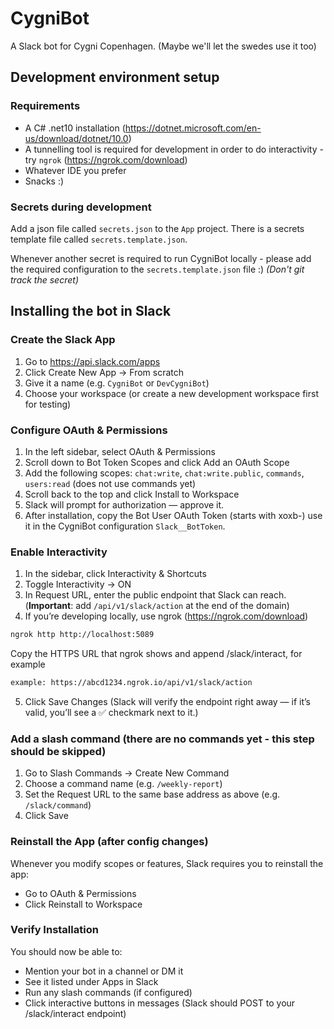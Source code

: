 # CygniBot
A Slack bot for Cygni Copenhagen. (Maybe we'll let the swedes use it too)

## Development environment setup

### Requirements
- A C# .net10 installation (https://dotnet.microsoft.com/en-us/download/dotnet/10.0)
- A tunnelling tool is required for development in order to do interactivity - try ```ngrok``` (https://ngrok.com/download)
- Whatever IDE you prefer
- Snacks :)

### Secrets during development
Add a json file called ```secrets.json``` to the ```App``` project.
There is a secrets template file called ```secrets.template.json```.

Whenever another secret is required to run CygniBot locally - please add the required configuration to the ```secrets.template.json``` file :)
*(Don't git track the secret)*

## Installing the bot in Slack

### Create the Slack App
1. Go to https://api.slack.com/apps
2. Click Create New App → From scratch
3. Give it a name (e.g. ```CygniBot``` or ```DevCygniBot```)
4. Choose your workspace (or create a new development workspace first for testing)

### Configure OAuth & Permissions
1. In the left sidebar, select OAuth & Permissions
2. Scroll down to Bot Token Scopes and click Add an OAuth Scope
3. Add the following scopes: ```chat:write```, ```chat:write.public```, ```commands```, ```users:read``` (does not use commands yet)
4. Scroll back to the top and click Install to Workspace
5. Slack will prompt for authorization — approve it.
6. After installation, copy the Bot User OAuth Token (starts with xoxb-) use it in the CygniBot configuration ```Slack__BotToken```.


### Enable Interactivity
1. In the sidebar, click Interactivity & Shortcuts
2. Toggle Interactivity → ON
3. In Request URL, enter the public endpoint that Slack can reach. (**Important**: add ```/api/v1/slack/action``` at the end of the domain)
4. If you’re developing locally, use ngrok (https://ngrok.com/download)
```bash
ngrok http http://localhost:5089
```
Copy the HTTPS URL that ngrok shows and append /slack/interact, for example
```bash
example: https://abcd1234.ngrok.io/api/v1/slack/action
```
5. Click Save Changes (Slack will verify the endpoint right away — if it’s valid, you’ll see a ✅ checkmark next to it.)

### Add a slash command (there are no commands yet - this step should be skipped)
1. Go to Slash Commands → Create New Command
2. Choose a command name (e.g. ```/weekly-report```)
3. Set the Request URL to the same base address as above (e.g. ```/slack/command```)
4. Click Save

### Reinstall the App (after config changes)
Whenever you modify scopes or features, Slack requires you to reinstall the app:
- Go to OAuth & Permissions
- Click Reinstall to Workspace

### Verify Installation
You should now be able to:
- Mention your bot in a channel or DM it
- See it listed under Apps in Slack
- Run any slash commands (if configured)
- Click interactive buttons in messages (Slack should POST to your /slack/interact endpoint)